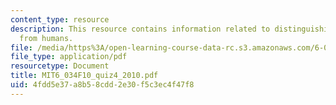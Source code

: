 ```yaml
---
content_type: resource
description: This resource contains information related to distinguishing dwarves
  from humans.
file: /media/https%3A/open-learning-course-data-rc.s3.amazonaws.com/6-034-artificial-intelligence-fall-2010/4fdd5e37a8b58cdd2e30f5c3ec4f47f8_MIT6_034F10_quiz4_2010.pdf
file_type: application/pdf
resourcetype: Document
title: MIT6_034F10_quiz4_2010.pdf
uid: 4fdd5e37-a8b5-8cdd-2e30-f5c3ec4f47f8
---
```

